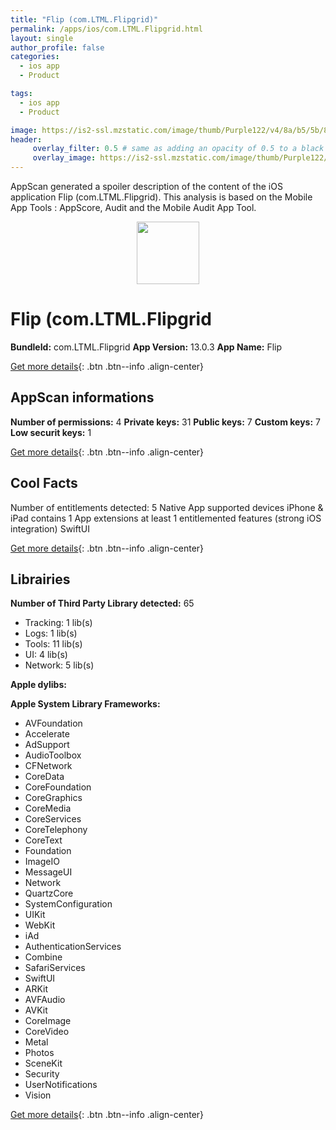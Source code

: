 ```yaml
---
title: "Flip (com.LTML.Flipgrid)"
permalink: /apps/ios/com.LTML.Flipgrid.html
layout: single
author_profile: false
categories: 
  - ios app 
  - Product 

tags: 
  - ios app 
  - Product 

image: https://is2-ssl.mzstatic.com/image/thumb/Purple122/v4/8a/b5/5b/8ab55b0f-c14b-de85-85ce-fd65eedef8bd/AppIcon-1x_U007emarketing-0-7-0-85-220.png/512x512bb.jpg
header: 
     overlay_filter: 0.5 # same as adding an opacity of 0.5 to a black background
     overlay_image: https://is2-ssl.mzstatic.com/image/thumb/Purple122/v4/8a/b5/5b/8ab55b0f-c14b-de85-85ce-fd65eedef8bd/AppIcon-1x_U007emarketing-0-7-0-85-220.png/512x512bb.jpg
---
```

AppScan generated a spoiler description of the content of the iOS application Flip (com.LTML.Flipgrid). This analysis is based on the Mobile App Tools : AppScore, Audit and the Mobile Audit App Tool.

  
  
<div style="text-align: center;"><img src="https://is2-ssl.mzstatic.com/image/thumb/Purple122/v4/8a/b5/5b/8ab55b0f-c14b-de85-85ce-fd65eedef8bd/AppIcon-1x_U007emarketing-0-7-0-85-220.png/512x512bb.jpg" width="100" height="100"></div>  
  
# Flip (com.LTML.Flipgrid

**BundleId:** com.LTML.Flipgrid
**App Version:** 13.0.3
**App Name:** Flip


[Get more details](/pricing.html){: .btn .btn--info .align-center}  
  
## AppScan informations 

**Number of permissions:** 4
**Private keys:** 31
**Public keys:** 7
**Custom keys:** 7
**Low securit keys:** 1
  
[Get more details](/pricing.html){: .btn .btn--info .align-center}

## Cool Facts

Number of entitlements detected: 5
Native App
supported devices iPhone & iPad
contains 1 App extensions
at least 1 entitlemented features (strong iOS integration)
SwiftUI
  
[Get more details](/pricing.html){: .btn .btn--info .align-center}

## Librairies 
**Number of Third Party Library detected:** 65
- Tracking: 1 lib(s)
- Logs: 1 lib(s)
- Tools: 11 lib(s)
- UI: 4 lib(s)
- Network: 5 lib(s)

**Apple dylibs:**


**Apple System Library Frameworks:**
- AVFoundation
- Accelerate
- AdSupport
- AudioToolbox
- CFNetwork
- CoreData
- CoreFoundation
- CoreGraphics
- CoreMedia
- CoreServices
- CoreTelephony
- CoreText
- Foundation
- ImageIO
- MessageUI
- Network
- QuartzCore
- SystemConfiguration
- UIKit
- WebKit
- iAd
- AuthenticationServices
- Combine
- SafariServices
- SwiftUI
- ARKit
- AVFAudio
- AVKit
- CoreImage
- CoreVideo
- Metal
- Photos
- SceneKit
- Security
- UserNotifications
- Vision


  
[Get more details](/pricing.html){: .btn .btn--info .align-center}


